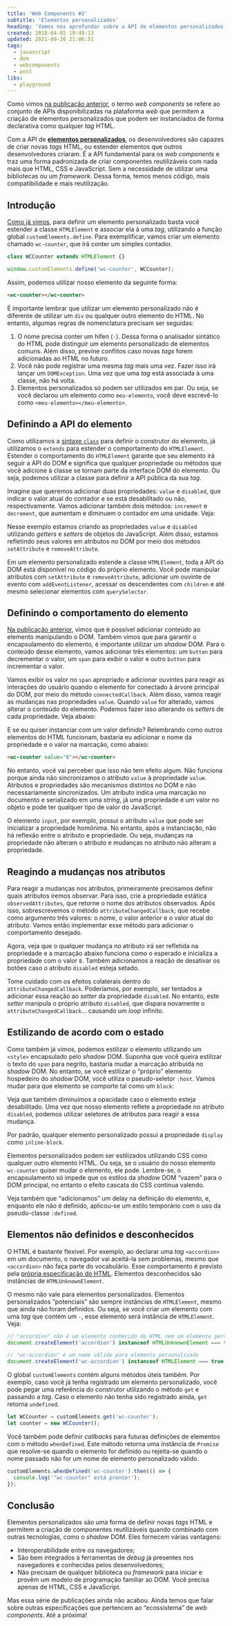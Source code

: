 ```yaml
---
title: 'Web Components #2'
subtitle: 'Elementos personalizados'
heading: 'Vamos nos aprofundar sobre a API de elementos personalizados e ver todas as novidades que ela traz à web'
created: 2018-04-02 19:49:13
updated: 2021-09-26 21:06:51
tags:
  - javascript
  - dom
  - webcomponents
  - post
libs:
  - playground
---
```


Como vimos [na publicação anterior](/blog/web-components-1/), o termo _web
components_ se refere ao conjunto de APIs disponibilizadas na plataforma _web_
que permitem a criação de elementos personalizados que podem ser instanciados de
forma declarativa como qualquer _tag_ HTML.

Com a API de
[**elementos personalizados**](https://html.spec.whatwg.org/#custom-elements),
os desenvolvedores são capazes de criar novas _tags_ HTML, ou estender elementos
que outros desenvolvedores criaram. É a API fundamental para os _web components_
e traz uma forma padronizada de criar componentes reutilizáveis com nada mais
que HTML, CSS e JavaScript. Sem a necessidade de utilizar uma bibliotecas ou um
_framework_. Dessa forma, temos menos código, mais compatibilidade e mais
reutilização.

## Introdução

[Como já vimos](/blog/web-components-1/), para definir um elemento personalizado
basta você estender a classe `HTMLElement` e associar ela à uma _tag_,
utilizando a função global `customElements.define`. Para exemplificar, vamos
criar um elemento chamado `wc-counter`, que irá conter um simples contador.

```js
class WCCounter extends HTMLElement {}

window.customElements.define('wc-counter', WCCounter);
```

Assim, podemos utilizar nosso elemento da seguinte forma:

```html
<wc-counter></wc-counter>
```

É importante lembrar que utilizar um elemento personalizado não é diferente de
utilizar um `div` ou qualquer outro elemento do HTML. No entanto, algumas regras
de nomenclatura precisam ser seguidas:

1. O nome precisa conter um hífen (`-`). Dessa forma o analisador sintático do
   HTML pode distinguir um elemento personalizado de elementos comuns. Além
   disso, previne conflitos caso novas _tags_ forem adicionadas ao HTML no
   futuro.
2. Você não pode registrar uma mesma _tag_ mais uma vez. Fazer isso irá lançar
   um `DOMException`. Uma vez que uma _tag_ está associada à uma classe, não há
   volta.
3. Elementos personalizados só podem ser utilizados em par. Ou seja, se você
   declarou um elemento como `meu-elemento`, você deve escrevê-lo como
   `<meu-elemento></meu-elemento>`.

## Definindo a API do elemento

Como utilizamos a [sintaxe `class`](blog/javascript-orientado-a-objetos-4/) para
definir o construtor do elemento, já utilizamos o `extends` para estender o
comportamento do `HTMLElement`. Estender o comportamento do `HTMLElement`
garante que seu elemento irá seguir a API do DOM e significa que qualquer
propriedade ou métodos que você adicione à classe se tornam parte da interface
DOM do elemento. Ou seja, podemos utilizar a classe para definir a API pública
da sua _tag_.

Imagine que queremos adicionar duas propriedades: `value` e `disabled`, que
indicar o valor atual do contador e se está desabilitado ou não,
respectivamente. Vamos adicionar também dois métodos: `increment` e `decrement`,
que aumentam e diminuem o contador em uma unidade. Veja:

<playground-ide
  project-src="/projects/2018-04-02/1/project.json"
  line-numbers
  resizable>
</playground-ide>

Nesse exemplo estamos criando as propriedades `value` e `disabled` utilizando
_getters_ e _setters_ de objetos do JavaScript. Além disso, estamos refletindo
seus valores em atributos no DOM por meio dos métodos `setAttribute` e
`removeAttribute`.

<aside>
<p>
  Em um elemento personalizado estende a classe <code>HTMLElement</code>, toda a
  API do DOM está disponível no código do próprio elemento. Você pode manipular
  atributos com <code>setAttribute</code> e <code>removeAttribute</code>,
  adicionar um ouvinte de evento com <code>addEventListener</code>, acessar
  os descendentes com <code>children</code> e até mesmo selecionar
  elementos com <code>querySelector</code>.
</p>
</aside>

## Definindo o comportamento do elemento

[Na publicação anterior](/blog/web-components-1/), vimos que é possível
adicionar conteúdo ao elemento manipulando o DOM. Também vimos que para garantir
o encapsulamento do elemento, é importante utilizar um _shadow_ DOM. Para o
conteúdo desse elemento, vamos adicionar três elementos: um `button` para
decrementar o valor, um `span` para exibir o valor e outro `button` para
incrementar o valor.

Vamos exibir os valor no `span` apropriado e adicionar ouvintes para reagir as
interações do usuário quando o elemento for conectado à árvore principal do DOM,
por meio do método `connectedCallback`. Além disso, vamos reagir as mudanças nas
propriedades `value`. Quando `value` for alterado, vamos alterar o conteúdo do
elemento. Podemos fazer isso alterando os _setters_ de cada propriedade. Veja
abaixo:

<playground-ide
  project-src="/projects/2018-04-02/2/project.json"
  line-numbers
  resizable>
</playground-ide>

E se eu quiser instanciar com um valor definido? Relembrando como outros
elementos do HTML funcionam, bastaria eu adicionar o nome da propriedade e o
valor na marcação, como abaixo:

```html
<wc-counter value="8"></wc-counter>
```

No entanto, você vai perceber que isso não tem efeito algum. Não funciona
porque ainda não sincronizamos o atributo `value` à propriedade `value`.
Atributos e propriedades são mecanismos distintos no DOM e não necessariamente
sincronizados. Um atributo indica uma marcação no documento e serializado em uma
_string_, já uma propriedade é um valor no objeto e pode ter qualquer tipo de
valor do JavaScript.

<aside>
  <p>
    O elemento <code>input</code>, por exemplo, possui o atributo
    <code>value</code> que pode ser inicializar a propriedade homônima.
    No entanto, após a instanciação, não há reflexão entre o atributo e
    propriedade. Ou seja, mudanças na propriedade não alteram o atributo e
    mudanças no atributo não alteram a propriedade.
  </p>
</aside>

## Reagindo a mudanças nos atributos

Para reagir a mudanças nos atributos, primeiramente precisamos definir quais
atributos iremos observar. Para isso, crie a propriedade estática
`observedAttributes`, que retorne o nome dos atributos observados. Após isso,
sobrescrevemos o método `attributeChangedCallback`; que recebe como argumento
três valores: o nome, o valor anterior e o valor atual do atributo. Vamos então
implementar esse método para adicionar o comportamento desejado.

<playground-ide
  project-src="/projects/2018-04-02/3/project.json"
  line-numbers
  resizable>
</playground-ide>

Agora, veja que o qualquer mudança no atributo irá ser refletida na propriedade
e a marcação abaixo funciona como o esperado e inicializa a propriedade com o
valor `8`. Também adicionamos a reação de desativar os botões caso o atributo
`disabled` esteja setado.

<aside>
  <p>
    Tome cuidado com os efeitos colaterais dentro do
    <code>attributeChangedCallback</code>. Poderíamos, por exemplo, ser tentados
    a adicionar essa reação ao <i lang="en">setter</i> da propriedade
    <code>disabled</code>. No entanto, este <i lang="en">setter</i> manipula o
    próprio atributo <code>disabled</code>, que dispara novamente o
    <code>attributeChangedCallback</code>… causando um <i lang="en">loop</i>
    infinito.
  </p>
</aside>

## Estilizando de acordo com o estado

Como também já vimos, podemos estilizar o elemento utilizando um `<style>`
encapsulado pelo _shadow_ DOM. Suponha que você queira estilizar o texto do
`span` para negrito, bastaria mudar a marcação atribuída no _shadow_ DOM. No
entanto, se você estilizar o “próprio” elemento hospedeiro do _shadow_ DOM,
você utiliza o pseudo-seletor `:host`. Vamos mudar para que elemento se comporte
tal como um `block`:

<playground-ide
  project-src="/projects/2018-04-02/4/project.json"
  line-numbers
  resizable>
</playground-ide>

Veja que também diminuímos a opacidade caso o elemento esteja desabilitado. Uma
vez que nosso elemento reflete a propriedade no atributo `disabled`, podemos
utilizar seletores de atributos para reagir a essa mudança.

<aside>
  <p>
    Por padrão, qualquer elemento personalizado possui a propriedade
    <code>display</code> como <code>inline-block</code>.
  </p>
</aside>

Elementos personalizados podem ser estilizados utilizando CSS como qualquer
outro elemento HTML. Ou seja, se o usuário do nosso elemento `wc-counter` quiser
mudar o elemento, ele pode. Lembre-se, o encapsulamento só impede que os estilos
da _shadow_ DOM “vazem” para o DOM principal, no entanto o efeito cascata do CSS
continua valendo.

<playground-ide
  project-src="/projects/2018-04-02/5/project.json"
  line-numbers
  resizable>
</playground-ide>

Veja também que “adicionamos” um delay na definição do elemento, e, enquanto ele
não é definido, aplicou-se um estilo temporário com o uso da pseudo-classe
`:defined`.

## Elementos não definidos e desconhecidos

O HTML é bastante flexível. Por exemplo, ao declarar uma _tag_ `<accordion>` em
um documento, o navegador vai aceitá-la sem problemas, mesmo que `<accordion>`
não faça parte do vocabulário. Esse comportamento é previsto pela [própria
especificação do
HTML](https://html.spec.whatwg.org/multipage/dom.html#htmlunknownelement).
Elementos desconhecidos são instâncias de `HTMLUnknownElement`.

O mesmo não vale para elementos personalizados. Elementos personalizados
“potenciais” são sempre instâncias de `HTMLElement`, mesmo que ainda não foram
definidos. Ou seja, se você criar um elemento com uma _tag_ que contém um `-`,
esse elemento será instância de `HTMLElement`. Veja:

```js
// "accordion" não é um elemento conhecido do HTML nem um elemento personalizado
document.createElement('accordion') instanceof HTMLUnknownElement === true

// "wc-accordion" é um nome válido para elemento personalizado
document.createElement('wc-accordion') instanceof HTMLElement === true
```

O global `customElements` contém alguns métodos úteis também. Por exemplo, caso
você já tenha registrado um elemento personalizado, você pode pegar uma
referência do construtor utilizando o método `get` e passando a _tag_. Caso o
elemento não tenha sido registrado ainda, `get` retorna `undefined`.

```js
let WCCounter = customElements.get('wc-counter');
let counter = new WCCounter();
```

Você também pode definir _callbacks_ para futuras definições de elementos com o
método `whenDefined`. Este método retorna uma instância de `Promise` que
resolve-se quando o elemento for definido ou rejeita-se quando o nome passado
não for um nome de elemento personalizado válido.

```js
customElements.whenDefined('wc-counter').then(() => {
  console.log('"wc-counter" está pronto!');
});
```

## Conclusão

Elementos personalizados são uma forma de definir novas _tags_ HTML e permitem a
criação de componentes reutilizáveis quando combinado com outras tecnologias,
como o _shadow_ DOM. Eles fornecem várias vantagens:

- Interoperabilidade entre os navegadores;
- São bem integrados à ferramentas de _debug_ já presentes nos navegadores e
  conhecidas pelos desenvolvedores;
- Não precisam de qualquer biblioteca ou _framework_ para iniciar e provêm um
  modelo de programação familiar ao DOM. Você precisa apenas de HTML, CSS e
  JavaScript.

Mas essa série de publicações ainda não acabou. Ainda temos que falar sobre
outras especificações que pertencem ao “ecossistema” de _web components_. Até a
próxima!
